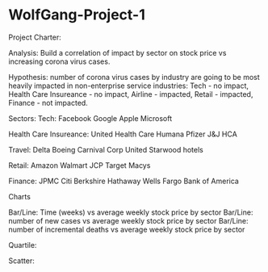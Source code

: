 # WolfGang-Project-1
Project Charter:

Analysis: Build a correlation of impact by sector on stock price vs increasing corona virus cases.

Hypothesis: number of corona virus cases by industry are going to be most heavily impacted in non-enterprise service industries: Tech - no impact, Health Care Insureance - no impact, Airline - impacted, Retail - impacted, Finance - not impacted.

Sectors:
Tech: 
Facebook
Google
Apple
Microsoft


Health Care Insureance: 
United Health Care
Humana
Pfizer 
J&J
HCA

Travel: 
Delta
Boeing
Carnival Corp
United
Starwood hotels

Retail:
Amazon
Walmart
JCP
Target
Macys

Finance:
JPMC
Citi
Berkshire Hathaway
Wells Fargo
Bank of America

Charts

Bar/Line: Time (weeks) vs average weekly stock price by sector
Bar/Line: number of new cases vs average weekly stock price by sector
Bar/Line: number of incremental deaths vs average weekly stock price by sector  

Quartile:

Scatter:
